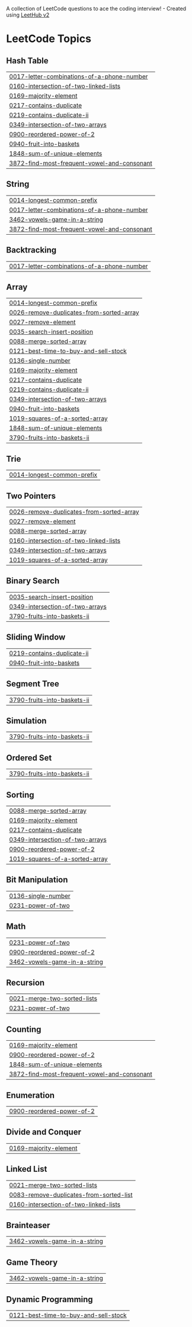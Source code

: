 A collection of LeetCode questions to ace the coding interview! - Created using [LeetHub v2](https://github.com/arunbhardwaj/LeetHub-2.0)
<!---LeetCode Topics Start-->
# LeetCode Topics
## Hash Table
|  |
| ------- |
| [0017-letter-combinations-of-a-phone-number](https://github.com/Vamsipragada2005/LeetCode_Sub/tree/master/0017-letter-combinations-of-a-phone-number) |
| [0160-intersection-of-two-linked-lists](https://github.com/Vamsipragada2005/LeetCode_Sub/tree/master/0160-intersection-of-two-linked-lists) |
| [0169-majority-element](https://github.com/Vamsipragada2005/LeetCode_Sub/tree/master/0169-majority-element) |
| [0217-contains-duplicate](https://github.com/Vamsipragada2005/LeetCode_Sub/tree/master/0217-contains-duplicate) |
| [0219-contains-duplicate-ii](https://github.com/Vamsipragada2005/LeetCode_Sub/tree/master/0219-contains-duplicate-ii) |
| [0349-intersection-of-two-arrays](https://github.com/Vamsipragada2005/LeetCode_Sub/tree/master/0349-intersection-of-two-arrays) |
| [0900-reordered-power-of-2](https://github.com/Vamsipragada2005/LeetCode_Sub/tree/master/0900-reordered-power-of-2) |
| [0940-fruit-into-baskets](https://github.com/Vamsipragada2005/LeetCode_Sub/tree/master/0940-fruit-into-baskets) |
| [1848-sum-of-unique-elements](https://github.com/Vamsipragada2005/LeetCode_Sub/tree/master/1848-sum-of-unique-elements) |
| [3872-find-most-frequent-vowel-and-consonant](https://github.com/Vamsipragada2005/LeetCode_Sub/tree/master/3872-find-most-frequent-vowel-and-consonant) |
## String
|  |
| ------- |
| [0014-longest-common-prefix](https://github.com/Vamsipragada2005/LeetCode_Sub/tree/master/0014-longest-common-prefix) |
| [0017-letter-combinations-of-a-phone-number](https://github.com/Vamsipragada2005/LeetCode_Sub/tree/master/0017-letter-combinations-of-a-phone-number) |
| [3462-vowels-game-in-a-string](https://github.com/Vamsipragada2005/LeetCode_Sub/tree/master/3462-vowels-game-in-a-string) |
| [3872-find-most-frequent-vowel-and-consonant](https://github.com/Vamsipragada2005/LeetCode_Sub/tree/master/3872-find-most-frequent-vowel-and-consonant) |
## Backtracking
|  |
| ------- |
| [0017-letter-combinations-of-a-phone-number](https://github.com/Vamsipragada2005/LeetCode_Sub/tree/master/0017-letter-combinations-of-a-phone-number) |
## Array
|  |
| ------- |
| [0014-longest-common-prefix](https://github.com/Vamsipragada2005/LeetCode_Sub/tree/master/0014-longest-common-prefix) |
| [0026-remove-duplicates-from-sorted-array](https://github.com/Vamsipragada2005/LeetCode_Sub/tree/master/0026-remove-duplicates-from-sorted-array) |
| [0027-remove-element](https://github.com/Vamsipragada2005/LeetCode_Sub/tree/master/0027-remove-element) |
| [0035-search-insert-position](https://github.com/Vamsipragada2005/LeetCode_Sub/tree/master/0035-search-insert-position) |
| [0088-merge-sorted-array](https://github.com/Vamsipragada2005/LeetCode_Sub/tree/master/0088-merge-sorted-array) |
| [0121-best-time-to-buy-and-sell-stock](https://github.com/Vamsipragada2005/LeetCode_Sub/tree/master/0121-best-time-to-buy-and-sell-stock) |
| [0136-single-number](https://github.com/Vamsipragada2005/LeetCode_Sub/tree/master/0136-single-number) |
| [0169-majority-element](https://github.com/Vamsipragada2005/LeetCode_Sub/tree/master/0169-majority-element) |
| [0217-contains-duplicate](https://github.com/Vamsipragada2005/LeetCode_Sub/tree/master/0217-contains-duplicate) |
| [0219-contains-duplicate-ii](https://github.com/Vamsipragada2005/LeetCode_Sub/tree/master/0219-contains-duplicate-ii) |
| [0349-intersection-of-two-arrays](https://github.com/Vamsipragada2005/LeetCode_Sub/tree/master/0349-intersection-of-two-arrays) |
| [0940-fruit-into-baskets](https://github.com/Vamsipragada2005/LeetCode_Sub/tree/master/0940-fruit-into-baskets) |
| [1019-squares-of-a-sorted-array](https://github.com/Vamsipragada2005/LeetCode_Sub/tree/master/1019-squares-of-a-sorted-array) |
| [1848-sum-of-unique-elements](https://github.com/Vamsipragada2005/LeetCode_Sub/tree/master/1848-sum-of-unique-elements) |
| [3790-fruits-into-baskets-ii](https://github.com/Vamsipragada2005/LeetCode_Sub/tree/master/3790-fruits-into-baskets-ii) |
## Trie
|  |
| ------- |
| [0014-longest-common-prefix](https://github.com/Vamsipragada2005/LeetCode_Sub/tree/master/0014-longest-common-prefix) |
## Two Pointers
|  |
| ------- |
| [0026-remove-duplicates-from-sorted-array](https://github.com/Vamsipragada2005/LeetCode_Sub/tree/master/0026-remove-duplicates-from-sorted-array) |
| [0027-remove-element](https://github.com/Vamsipragada2005/LeetCode_Sub/tree/master/0027-remove-element) |
| [0088-merge-sorted-array](https://github.com/Vamsipragada2005/LeetCode_Sub/tree/master/0088-merge-sorted-array) |
| [0160-intersection-of-two-linked-lists](https://github.com/Vamsipragada2005/LeetCode_Sub/tree/master/0160-intersection-of-two-linked-lists) |
| [0349-intersection-of-two-arrays](https://github.com/Vamsipragada2005/LeetCode_Sub/tree/master/0349-intersection-of-two-arrays) |
| [1019-squares-of-a-sorted-array](https://github.com/Vamsipragada2005/LeetCode_Sub/tree/master/1019-squares-of-a-sorted-array) |
## Binary Search
|  |
| ------- |
| [0035-search-insert-position](https://github.com/Vamsipragada2005/LeetCode_Sub/tree/master/0035-search-insert-position) |
| [0349-intersection-of-two-arrays](https://github.com/Vamsipragada2005/LeetCode_Sub/tree/master/0349-intersection-of-two-arrays) |
| [3790-fruits-into-baskets-ii](https://github.com/Vamsipragada2005/LeetCode_Sub/tree/master/3790-fruits-into-baskets-ii) |
## Sliding Window
|  |
| ------- |
| [0219-contains-duplicate-ii](https://github.com/Vamsipragada2005/LeetCode_Sub/tree/master/0219-contains-duplicate-ii) |
| [0940-fruit-into-baskets](https://github.com/Vamsipragada2005/LeetCode_Sub/tree/master/0940-fruit-into-baskets) |
## Segment Tree
|  |
| ------- |
| [3790-fruits-into-baskets-ii](https://github.com/Vamsipragada2005/LeetCode_Sub/tree/master/3790-fruits-into-baskets-ii) |
## Simulation
|  |
| ------- |
| [3790-fruits-into-baskets-ii](https://github.com/Vamsipragada2005/LeetCode_Sub/tree/master/3790-fruits-into-baskets-ii) |
## Ordered Set
|  |
| ------- |
| [3790-fruits-into-baskets-ii](https://github.com/Vamsipragada2005/LeetCode_Sub/tree/master/3790-fruits-into-baskets-ii) |
## Sorting
|  |
| ------- |
| [0088-merge-sorted-array](https://github.com/Vamsipragada2005/LeetCode_Sub/tree/master/0088-merge-sorted-array) |
| [0169-majority-element](https://github.com/Vamsipragada2005/LeetCode_Sub/tree/master/0169-majority-element) |
| [0217-contains-duplicate](https://github.com/Vamsipragada2005/LeetCode_Sub/tree/master/0217-contains-duplicate) |
| [0349-intersection-of-two-arrays](https://github.com/Vamsipragada2005/LeetCode_Sub/tree/master/0349-intersection-of-two-arrays) |
| [0900-reordered-power-of-2](https://github.com/Vamsipragada2005/LeetCode_Sub/tree/master/0900-reordered-power-of-2) |
| [1019-squares-of-a-sorted-array](https://github.com/Vamsipragada2005/LeetCode_Sub/tree/master/1019-squares-of-a-sorted-array) |
## Bit Manipulation
|  |
| ------- |
| [0136-single-number](https://github.com/Vamsipragada2005/LeetCode_Sub/tree/master/0136-single-number) |
| [0231-power-of-two](https://github.com/Vamsipragada2005/LeetCode_Sub/tree/master/0231-power-of-two) |
## Math
|  |
| ------- |
| [0231-power-of-two](https://github.com/Vamsipragada2005/LeetCode_Sub/tree/master/0231-power-of-two) |
| [0900-reordered-power-of-2](https://github.com/Vamsipragada2005/LeetCode_Sub/tree/master/0900-reordered-power-of-2) |
| [3462-vowels-game-in-a-string](https://github.com/Vamsipragada2005/LeetCode_Sub/tree/master/3462-vowels-game-in-a-string) |
## Recursion
|  |
| ------- |
| [0021-merge-two-sorted-lists](https://github.com/Vamsipragada2005/LeetCode_Sub/tree/master/0021-merge-two-sorted-lists) |
| [0231-power-of-two](https://github.com/Vamsipragada2005/LeetCode_Sub/tree/master/0231-power-of-two) |
## Counting
|  |
| ------- |
| [0169-majority-element](https://github.com/Vamsipragada2005/LeetCode_Sub/tree/master/0169-majority-element) |
| [0900-reordered-power-of-2](https://github.com/Vamsipragada2005/LeetCode_Sub/tree/master/0900-reordered-power-of-2) |
| [1848-sum-of-unique-elements](https://github.com/Vamsipragada2005/LeetCode_Sub/tree/master/1848-sum-of-unique-elements) |
| [3872-find-most-frequent-vowel-and-consonant](https://github.com/Vamsipragada2005/LeetCode_Sub/tree/master/3872-find-most-frequent-vowel-and-consonant) |
## Enumeration
|  |
| ------- |
| [0900-reordered-power-of-2](https://github.com/Vamsipragada2005/LeetCode_Sub/tree/master/0900-reordered-power-of-2) |
## Divide and Conquer
|  |
| ------- |
| [0169-majority-element](https://github.com/Vamsipragada2005/LeetCode_Sub/tree/master/0169-majority-element) |
## Linked List
|  |
| ------- |
| [0021-merge-two-sorted-lists](https://github.com/Vamsipragada2005/LeetCode_Sub/tree/master/0021-merge-two-sorted-lists) |
| [0083-remove-duplicates-from-sorted-list](https://github.com/Vamsipragada2005/LeetCode_Sub/tree/master/0083-remove-duplicates-from-sorted-list) |
| [0160-intersection-of-two-linked-lists](https://github.com/Vamsipragada2005/LeetCode_Sub/tree/master/0160-intersection-of-two-linked-lists) |
## Brainteaser
|  |
| ------- |
| [3462-vowels-game-in-a-string](https://github.com/Vamsipragada2005/LeetCode_Sub/tree/master/3462-vowels-game-in-a-string) |
## Game Theory
|  |
| ------- |
| [3462-vowels-game-in-a-string](https://github.com/Vamsipragada2005/LeetCode_Sub/tree/master/3462-vowels-game-in-a-string) |
## Dynamic Programming
|  |
| ------- |
| [0121-best-time-to-buy-and-sell-stock](https://github.com/Vamsipragada2005/LeetCode_Sub/tree/master/0121-best-time-to-buy-and-sell-stock) |
<!---LeetCode Topics End-->
